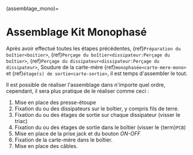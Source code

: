 (assemblage_mono)=

# Assemblage Kit Monophasé

Après avoir effectué toutes les étapes précédentes, {ref}`Préparation du boîtier<boitier>`, {ref}`Perçage du boîtier<dissipateur:Perçage du boîtier>`, {ref}`Perçage du dissipateur<dissipateur:Perçage du dissipateur>`, Soudure de la carte-mère {ref}`monophasée<carte-mere-mono>` et {ref}`étage(s) de sortie<carte-sortie>`, il est temps d'assembler le tout.

Il est possible de réaliser l'assemblage dans n'importe quel ordre, cependant, il sera plus pratique de le réaliser comme ceci :
1. Mise en place des presse-étoupe
2. Fixation du ou des dissipateurs sur le boîtier, y compris fils de terre.
3. Fixation du ou des étages de sortie sur chaque dissipateur (visser le triac)
4. Fixation du ou des étages de sortie dans le boîtier (visser le {term}`PCB`)
5. Mise en place de la prise jack et du bouton *ON-OFF*
6. Fixation de la carte-mère dans le boîtier.
7. Mise en place des câbles.
